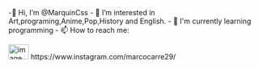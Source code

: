 <body background="https://preview.redd.it/ndaqi2b3ed421.jpg?auto=webp&s=b95f8472d528dd4094f7a05b7dd5e8612b48bc70" >-👋 Hi, I’m @MarquinCss
- 👀 I’m interested in Art,programing,Anime,Pop,History and English.
- 🌱 I'm currently learning programming
- 📫 How to reach me:<p> <img src="https://upload.wikimedia.org/wikipedia/commons/thumb/5/58/Instagram-Icon.png/1025px-Instagram-Icon.png" alt="image" width="40" height="30"> </img> https://www.instagram.com/marcocarre29/ </p> </body>
